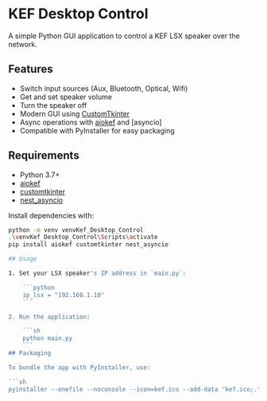 # KEF Desktop Control

A simple Python GUI application to control a KEF LSX speaker over the network.

## Features

- Switch input sources (Aux, Bluetooth, Optical, Wifi)
- Get and set speaker volume
- Turn the speaker off
- Modern GUI using [CustomTkinter](https://github.com/TomSchimansky/CustomTkinter)
- Async operations with [aiokef](https://github.com/GuilhemSaurel/aiokef) and [asyncio]
- Compatible with PyInstaller for easy packaging

## Requirements

- Python 3.7+
- [aiokef](https://github.com/GuilhemSaurel/aiokef)
- [customtkinter](https://github.com/TomSchimansky/CustomTkinter)
- [nest_asyncio](https://github.com/erdewit/nest_asyncio)

Install dependencies with:

```sh
python -m venv venvKef_Desktop_Control
.\venvKef_Desktop_Control\Scripts\activate
pip install aiokef customtkinter nest_asyncio

## Usage

1. Set your LSX speaker's IP address in `main.py`:

    ```python
    ip_lsx = "192.168.1.10"
    ```

2. Run the application:

    ```sh
    python main.py
    ```
## Packaging

To bundle the app with PyInstaller, use:

```sh
pyinstaller --onefile --noconsole --icon=kef.ico --add-data "kef.ico;." --add-data "[PATH TO FOLDER THAT CONTAINS YOUR VENV]\venvKef_Desktop_Control\Lib\site-packages\aiokef\_static_version.py;aiokef" main.py